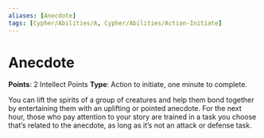 ```yaml
---
aliases: [Anecdote]
tags: [Cypher/Abilities/A, Cypher/Abilities/Action-Initiate]
---
```


# Anecdote

**Points**: 2 Intellect Points
**Type**: Action to initiate, one minute to complete.

You can lift the spirits of a group of creatures and help them bond together by entertaining them with an uplifting or pointed anecdote. For the next hour, those who pay attention to your story are trained in a task you choose that’s related to the anecdote, as long as it’s not an attack or defense task.
